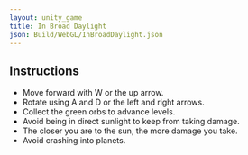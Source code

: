 ```yaml
---
layout: unity_game
title: In Broad Daylight
json: Build/WebGL/InBroadDaylight.json
---
```


## Instructions

- Move forward with W or the up arrow.
- Rotate using A and D or the left and right arrows.
- Collect the green orbs to advance levels.
- Avoid being in direct sunlight to keep from taking damage.
- The closer you are to the sun, the more damage you take.
- Avoid crashing into planets.

